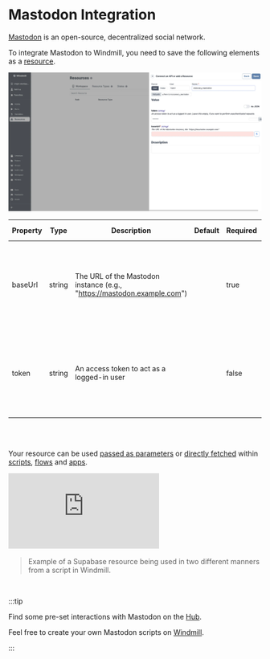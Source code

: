 # Mastodon Integration

[Mastodon](https://mastodon.social/) is an open-source, decentralized social network.

To integrate Mastodon to Windmill, you need to save the following elements as a [resource](../core_concepts/3_resources_and_types/index.mdx).

![Add Mastodon Resource](../assets/integrations/add-mastodon.png.webp)

| Property | Type   | Description                                                             | Default | Required | Where to Find                                                                                      |
| -------- | ------ | ----------------------------------------------------------------------- | ------- | -------- | -------------------------------------------------------------------------------------------------- |
| baseUrl  | string | The URL of the Mastodon instance (e.g., "https://mastodon.example.com") |         | true     | Provided by your Mastodon hosting provider or Mastodon instance URL for self-hosted instances      |
| token    | string | An access token to act as a logged-in user                              |         | false    | Mastodon > Preferences > Development > Your Applications > New Application > Generate access token |

<br/><br/>

Your resource can be used [passed as parameters](../core_concepts/3_resources_and_types/index.mdx#passing-resources-as-parameters-to-scripts-preferred) or [directly fetched](../core_concepts/3_resources_and_types/index.mdx#fetching-them-from-within-a-script-by-using-the-wmill-client-in-the-respective-language) within [scripts](../script_editor/index.mdx), [flows](../flows/1_flow_editor.mdx) and [apps](../apps/0_app_editor/index.mdx).

<iframe
	style={{ aspectRatio: '16/9' }}
	src="https://www.youtube.com/embed/ggJQtzvqaqA"
	title="YouTube video player"
	frameBorder="0"
	allow="accelerometer; autoplay; clipboard-write; encrypted-media; gyroscope; picture-in-picture; web-share"
	allowFullScreen
	className="border-2 rounded-lg object-cover w-full dark:border-gray-800"
></iframe>

<br/>

> Example of a Supabase resource being used in two different manners from a script in Windmill.
<br/>

:::tip

Find some pre-set interactions with Mastodon on the [Hub](https://hub.windmill.dev/integrations/mastodon).

Feel free to create your own Mastodon scripts on [Windmill](../getting_started/00_how_to_use_windmill/index.mdx).

:::
